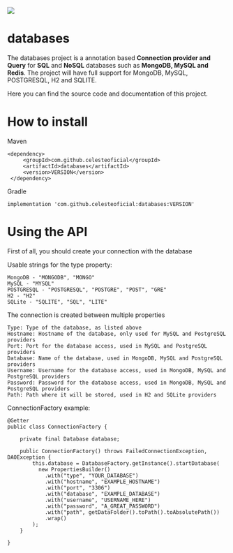 [![](https://jitpack.io/v/celesteoficial/databases.svg)](https://jitpack.io/#celesteoficial/databases)

# databases

The databases project is a annotation based **Connection provider and Query** for **SQL** and **NoSQL** databases such as **MongoDB, MySQL and Redis**.
The project will have full support for MongoDB, MySQL, POSTGRESQL, H2 and SQLITE.


Here you can find the source code and documentation of this project.

# How to install

Maven

```
<dependency>
	 <groupId>com.github.celesteoficial</groupId>
	 <artifactId>databases</artifactId>
	 <version>VERSION</version>
 </dependency>
```

Gradle

`implementation 'com.github.celesteoficial:databases:VERSION'`

# Using the API

First of all, you should create your connection with the database

Usable strings for the type property:


```
MongoDB - "MONGODB", "MONGO"
MySQL - "MYSQL"
POSTGRESQL - "POSTGRESQL", "POSTGRE", "POST", "GRE"
H2 - "H2"
SQLite - "SQLITE", "SQL", "LITE"
```

The connection is created between multiple properties

```
Type: Type of the database, as listed above
Hostname: Hostname of the database, only used for MySQL and PostgreSQL providers
Port: Port for the database access, used in MySQL and PostgreSQL providers
Database: Name of the database, used in MongoDB, MySQL and PostgreSQL providers
Username: Username for the database access, used in MongoDB, MySQL and PostgreSQL providers
Password: Password for the database access, used in MongoDB, MySQL and PostgreSQL providers
Path: Path where it will be stored, used in H2 and SQLite providers
```

ConnectionFactory example:

```
@Getter
public class ConnectionFactory {

    private final Database database;

    public ConnectionFactory() throws FailedConnectionException, DAOException {
        this.database = DatabaseFactory.getInstance().startDatabase(
          new PropertiesBuilder()
            .with("type", "YOUR_DATABASE")
            .with("hostname", "EXAMPLE_HOSTNAME")
            .with("port", "3306")
            .with("database", "EXAMPLE_DATABASE")
            .with("username", "USERNAME_HERE")
            .with("password", "A_GREAT_PASSWORD")
            .with("path", getDataFolder().toPath().toAbsolutePath())
            .wrap()
        );
    }

}
```


